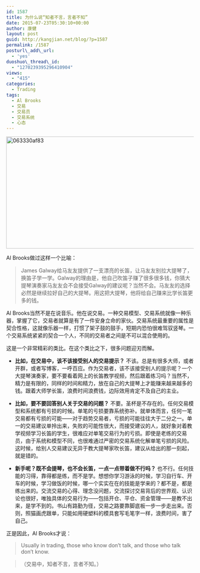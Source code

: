 ```yaml
---
id: 1587
title: 为什么说“知者不言，言者不知”
date: 2015-07-23T05:30:10+00:00
author: 康健
layout: post
guid: http://kangjian.net/blog/?p=1587
permalink: /1587
posturl\_add\_url:
  - 'yes'
duoshuo\_thread\_id:
  - "1270239395296410904"
views:
  - "415"
categories:
  - Trading
tags:
  - Al Brooks
  - 交易
  - 交易员
  - 交易系统
  - 心态
---
```

<img style="margin-left:auto;margin-right:auto" src="http://kangjian.net/images/2015/07/063330af83.jpg" alt="063330af83" border="0" width="573" height="300" />

Al Brooks做过这样一个比喻： 

> James Galway给马友友提供了一支漂亮的长笛，让马友友别拉大提琴了，换笛子学一学。Galway的理由是，他自己吹笛子赚了很多很多钱，你猜大提琴演奏家马友友会不会接受Galway的建议呢？当然不会。马友友的选择必然是继续拉好自己的大提琴。用这把大提琴，他将给自己赚来比学长笛更多的钱。 

Al Brooks当然不是在说音乐。他在说交易。一种交易模型、交易系统就像一种乐器，掌握了它，交易者就算是有了一件安身立命的家伙。交易系统最重要的属性是契合性格，这就像乐器一样，打惯了架子鼓的鼓手，短期内恐怕很难驾驭竖琴。一个交易系统紧紧的契合一个人，不同的交易者之间是不可以混合使用的。 

这是一个非常精彩的类比。在这个类比之下，很多问题迎刃而解。 

  * **比如，在交易中，该不该接受别人的交易提示？** 
	不该。总是有很多大师，或者开群，或者写博客，一呼百应。作为交易者，该不该接受别人的提示呢？一个大提琴演奏家，要不要看着网上的长笛教学视频，然后跟着练习吗？当然不，精力是有限的，同样的时间和精力，放在自己的大提琴上才能赚来越来越多的钱。跟着大师学长笛，浪费时间浪费钱，边际效用肯定不及自己的主业。 

  * **比如，要不要回答别人关于交易的问题？** 
	不要。圣杯是不存在的。任何交易模型和系统都有亏损的时候。单笔的亏损要靠系统弥补。就单体而言，任何一笔交易都有亏损的可能——对于趋势交易者，亏损的可能往往大于二分之一。单一的交易建议单拎出来，失败的可能性很大，而接受建议的人，就好象对着教学视频学习长笛的学生，很难应对单笔交易行为的亏损。即使是老练的交易员，由于系统和模型不同，也很难通过严密的交易系统化解单笔亏损的风险。这时候，给别人交易建议无异于教大提琴家吹长笛，建议从给出的那一刻起，就是错的。 

  * **新手呢？既不会提琴，也不会长笛，一点一点带着做不行吗？**
	也不行。任何技能的习得，靠得都是练，而不是学。想想你学习游泳的时候，学习自行车、开车的时候，学习做饭的时候，哪一个实实在在的技能是学来的？都不是，都是练出来的。交流交易的心得、理念没问题，交流探讨交易背后的世界观、认识论也很好，唯独具体的交易行为——包括开仓、平仓、资金管理——是教不出来，是学不到的。书山有路勤为径，交易之路要靠脚底板一步一步走出来。否则，照猫画虎跟单，只能如用硬塑料的模具套写毛笔字一样，浪费时间，害了自己。 

正是因此，Al Brooks才说： 

> Usually in trading, those who know don’t talk, and those who talk don’t know.
  
> （交易中，知者不言，言者不知。）